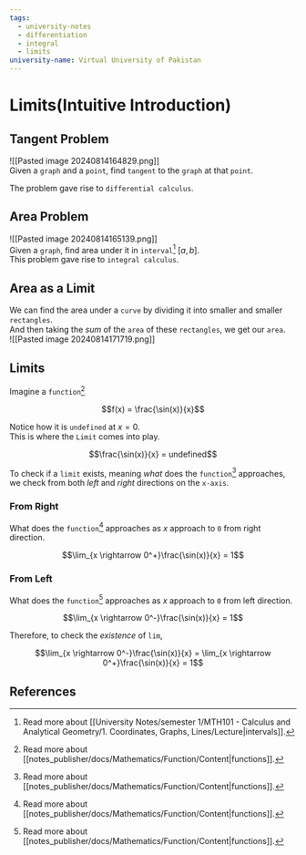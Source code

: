 ```yaml
---
tags:
  - university-notes
  - differentiation
  - integral
  - limits
university-name: Virtual University of Pakistan
---
```


# Limits(Intuitive Introduction)
## Tangent Problem
![[Pasted image 20240814164829.png]]  
Given a `graph` and a `point`, find `tangent` to the `graph` at that `point`.

The problem gave rise to `differential calculus`.

## Area Problem
![[Pasted image 20240814165139.png]]  
Given a `graph`, find area under it in `interval`[^1] $[a, b]$.  
This problem gave rise to `integral calculus`.

## Area as a Limit
We can find the area under a `curve` by dividing it into smaller and smaller `rectangles`.  
And then taking the _sum_ of the `area` of these `rectangles`, we get our `area`.  
![[Pasted image 20240814171719.png]]  

## Limits

Imagine a `function`[^2]

$$f(x) = \frac{\sin(x)}{x}$$

Notice how it is `undefined` at $x = 0$.  
This is where the `Limit` comes into play.  

$$\frac{\sin(x)}{x} = undefined$$

To check if a `limit` exists, meaning _what_ does the `function`[^2] approaches, we check from both _left_ and _right_ directions on the `x-axis`.

### From Right
What does the `function`[^2] approaches as $x$ approach to `0` from right direction.  

$$\lim_{x \rightarrow 0^+}\frac{\sin(x)}{x} = 1$$

### From Left
What does the `function`[^2] approaches as $x$ approach to `0` from left direction.  

$$\lim_{x \rightarrow 0^-}\frac{\sin(x)}{x} = 1$$

Therefore, to check the _existence_ of `lim`, 

$$\lim_{x \rightarrow 0^-}\frac{\sin(x)}{x} = \lim_{x \rightarrow 0^+}\frac{\sin(x)}{x} = 1$$

## References

[^1]: Read more about [[University Notes/semester 1/MTH101 - Calculus and Analytical Geometry/1. Coordinates, Graphs, Lines/Lecture|intervals]].
[^2]: Read more about [[notes_publisher/docs/Mathematics/Function/Content|functions]].  
